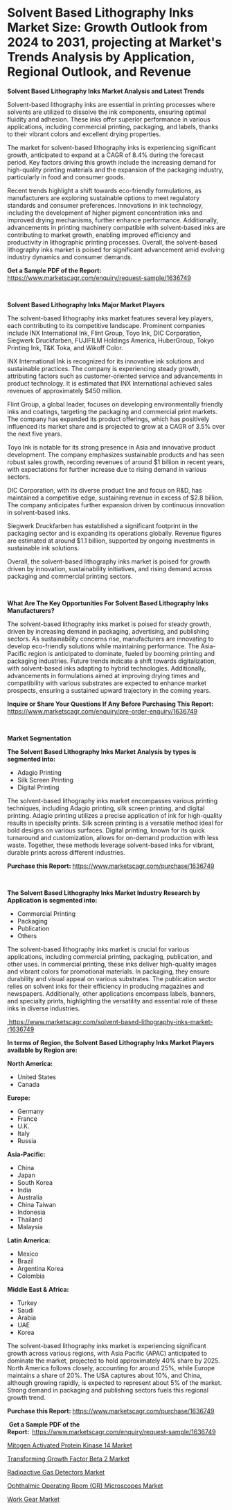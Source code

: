 <p><h1>Solvent Based Lithography Inks Market Size: Growth Outlook from 2024 to 2031, projecting at Market's Trends Analysis by Application, Regional Outlook, and Revenue</h1></p><p><strong>Solvent Based Lithography Inks Market Analysis and Latest Trends</strong></p>
<p><p>Solvent-based lithography inks are essential in printing processes where solvents are utilized to dissolve the ink components, ensuring optimal fluidity and adhesion. These inks offer superior performance in various applications, including commercial printing, packaging, and labels, thanks to their vibrant colors and excellent drying properties. </p><p>The market for solvent-based lithography inks is experiencing significant growth, anticipated to expand at a CAGR of 8.4% during the forecast period. Key factors driving this growth include the increasing demand for high-quality printing materials and the expansion of the packaging industry, particularly in food and consumer goods. </p><p>Recent trends highlight a shift towards eco-friendly formulations, as manufacturers are exploring sustainable options to meet regulatory standards and consumer preferences. Innovations in ink technology, including the development of higher pigment concentration inks and improved drying mechanisms, further enhance performance. Additionally, advancements in printing machinery compatible with solvent-based inks are contributing to market growth, enabling improved efficiency and productivity in lithographic printing processes. Overall, the solvent-based lithography inks market is poised for significant advancement amid evolving industry dynamics and consumer demands.</p></p>
<p><strong>Get a Sample PDF of the Report:&nbsp;</strong> <a href="https://www.marketscagr.com/enquiry/request-sample/1636749">https://www.marketscagr.com/enquiry/request-sample/1636749</a></p>
<p>&nbsp;</p>
<p><strong>Solvent Based Lithography Inks Major Market Players</strong></p>
<p><p>The solvent-based lithography inks market features several key players, each contributing to its competitive landscape. Prominent companies include INX International Ink, Flint Group, Toyo Ink, DIC Corporation, Siegwerk Druckfarben, FUJIFILM Holdings America, HuberGroup, Tokyo Printing Ink, T&K Toka, and Wikoff Color.</p><p>INX International Ink is recognized for its innovative ink solutions and sustainable practices. The company is experiencing steady growth, attributing factors such as customer-oriented service and advancements in product technology. It is estimated that INX International achieved sales revenues of approximately $450 million.</p><p>Flint Group, a global leader, focuses on developing environmentally friendly inks and coatings, targeting the packaging and commercial print markets. The company has expanded its product offerings, which has positively influenced its market share and is projected to grow at a CAGR of 3.5% over the next five years.</p><p>Toyo Ink is notable for its strong presence in Asia and innovative product development. The company emphasizes sustainable products and has seen robust sales growth, recording revenues of around $1 billion in recent years, with expectations for further increase due to rising demand in various sectors.</p><p>DIC Corporation, with its diverse product line and focus on R&D, has maintained a competitive edge, sustaining revenue in excess of $2.8 billion. The company anticipates further expansion driven by continuous innovation in solvent-based inks.</p><p>Siegwerk Druckfarben has established a significant footprint in the packaging sector and is expanding its operations globally. Revenue figures are estimated at around $1.1 billion, supported by ongoing investments in sustainable ink solutions.</p><p>Overall, the solvent-based lithography inks market is poised for growth driven by innovation, sustainability initiatives, and rising demand across packaging and commercial printing sectors.</p></p>
<p>&nbsp;</p>
<p><strong>What Are The Key Opportunities For Solvent Based Lithography Inks Manufacturers?</strong></p>
<p><p>The solvent-based lithography inks market is poised for steady growth, driven by increasing demand in packaging, advertising, and publishing sectors. As sustainability concerns rise, manufacturers are innovating to develop eco-friendly solutions while maintaining performance. The Asia-Pacific region is anticipated to dominate, fueled by booming printing and packaging industries. Future trends indicate a shift towards digitalization, with solvent-based inks adapting to hybrid technologies. Additionally, advancements in formulations aimed at improving drying times and compatibility with various substrates are expected to enhance market prospects, ensuring a sustained upward trajectory in the coming years.</p></p>
<p><strong>Inquire or Share Your Questions If Any Before Purchasing This Report:</strong> <a href="https://www.marketscagr.com/enquiry/pre-order-enquiry/1636749">https://www.marketscagr.com/enquiry/pre-order-enquiry/1636749</a></p>
<p>&nbsp;</p>
<p><strong>Market Segmentation</strong></p>
<p><strong>The Solvent Based Lithography Inks Market Analysis by types is segmented into:</strong></p>
<p><ul><li>Adagio Printing</li><li>Silk Screen Printing</li><li>Digital Printing</li></ul></p>
<p><p>The solvent-based lithography inks market encompasses various printing techniques, including Adagio printing, silk screen printing, and digital printing. Adagio printing utilizes a precise application of ink for high-quality results in specialty prints. Silk screen printing is a versatile method ideal for bold designs on various surfaces. Digital printing, known for its quick turnaround and customization, allows for on-demand production with less waste. Together, these methods leverage solvent-based inks for vibrant, durable prints across different industries.</p></p>
<p><strong>Purchase this Report:&nbsp;</strong><a href="https://www.marketscagr.com/purchase/1636749">https://www.marketscagr.com/purchase/1636749</a></p>
<p>&nbsp;</p>
<p><strong>The Solvent Based Lithography Inks Market Industry Research by Application is segmented into:</strong></p>
<p><ul><li>Commercial Printing</li><li>Packaging</li><li>Publication</li><li>Others</li></ul></p>
<p><p>The solvent-based lithography inks market is crucial for various applications, including commercial printing, packaging, publication, and other uses. In commercial printing, these inks deliver high-quality images and vibrant colors for promotional materials. In packaging, they ensure durability and visual appeal on various substrates. The publication sector relies on solvent inks for their efficiency in producing magazines and newspapers. Additionally, other applications encompass labels, banners, and specialty prints, highlighting the versatility and essential role of these inks in diverse industries.</p></p>
<p><a href="https://www.marketscagr.com/solvent-based-lithography-inks-market-r1636749">&nbsp;https://www.marketscagr.com/solvent-based-lithography-inks-market-r1636749</a></p>
<p><strong>In terms of Region, the Solvent Based Lithography Inks Market Players available by Region are:</strong></p>
<p>
    <p> <strong> North America: </strong>
        <ul>
            <li>United States</li>
            <li>Canada</li>
        </ul>
        </p> 
    <p> <strong> Europe: </strong>
        <ul>
            <li>Germany</li>
            <li>France</li>
            <li>U.K.</li>
            <li>Italy</li>
            <li>Russia</li>
        </ul>
        </p> 
    <p> <strong> Asia-Pacific: </strong>
        <ul>
            <li>China</li>
            <li>Japan</li>
            <li>South Korea</li>
            <li>India</li>
            <li>Australia</li>
            <li>China Taiwan</li>
            <li>Indonesia</li>
            <li>Thailand</li>
            <li>Malaysia</li>
        </ul>
        </p> 
    <p> <strong> Latin America: </strong>
        <ul>
            <li>Mexico</li>
            <li>Brazil</li>
            <li>Argentina Korea</li>
            <li>Colombia</li>
        </ul>
        </p> 
    <p> <strong> Middle East & Africa: </strong>
        <ul>
            <li>Turkey</li>
            <li>Saudi</li>
            <li>Arabia</li>
            <li>UAE</li>
            <li>Korea</li>
        </ul>
    </p>
    </p>
<p><p>The solvent-based lithography inks market is experiencing significant growth across various regions, with Asia Pacific (APAC) anticipated to dominate the market, projected to hold approximately 40% share by 2025. North America follows closely, accounting for around 25%, while Europe maintains a share of 20%. The USA captures about 10%, and China, although growing rapidly, is expected to represent about 5% of the market. Strong demand in packaging and publishing sectors fuels this regional growth trend.</p></p>
<p><strong>Purchase this Report: </strong><a href="https://www.marketscagr.com/purchase/1636749">https://www.marketscagr.com/purchase/1636749</a></p>
<p>&nbsp;<strong>Get a Sample PDF of the Report:&nbsp;&nbsp;</strong><a href="https://www.marketscagr.com/enquiry/request-sample/1636749">https://www.marketscagr.com/enquiry/request-sample/1636749</a></p>
<p><strong></strong></p>
<p><p><a href="https://www.linkedin.com/pulse/emerging-mitogen-activated-protein-kinase-14-market-luxnc?trackingId=m2yqoHM9SZutcNdrBkpKgA%3D%3D">Mitogen Activated Protein Kinase 14 Market</a></p><p><a href="https://www.linkedin.com/pulse/what-factors-influence-transforming-growth-factor-beta-jw7jc?trackingId=24umYHlnQfGjGLPpmNdlVw%3D%3D">Transforming Growth Factor Beta 2 Market</a></p><p><a href="https://medium.com/@sadieelliott97/global-radioactive-gas-detectors-market-trends-analysis-and-future-growth-prospects-2024-2031-72f8824a1725?postPublishedType=repub">Radioactive Gas Detectors Market</a></p><p><a href="https://medium.com/@inezleblanc35/emerging-market-trends-and-regional-analysis-of-ophthalmic-operating-room-or-microscopes-market-5fef3a2f5384">Ophthalmic Operating Room (OR) Microscopes Market</a></p><p><a href="https://issuu.com/reportprime-2/docs/work-gear-market-size-2030.pptx_177f001555df79">Work Gear Market</a></p></p>